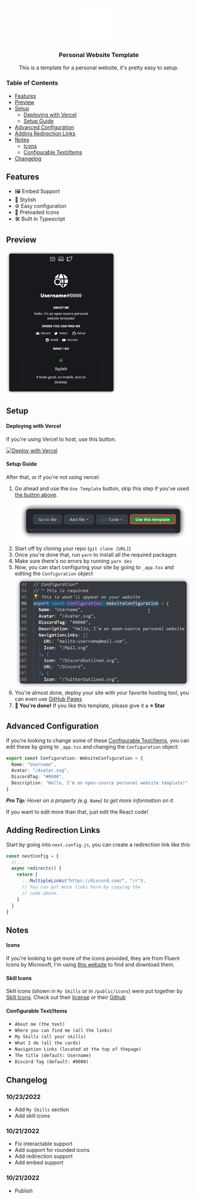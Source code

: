 <div align="center">
<img src="./public/Avatar.svg" width="100rem"/>
<h3>Personal Website Template</h3>
This is a template for a personal website, it's pretty easy to setup.
</div>

### Table of Contents
- [Features](#features)
- [Preview](#preview)
- [Setup](#setup)
    - [Deploying with Vercel](#deploying-with-vercel)
    - [Setup Guide](#setup-guide)
- [Advanced Configuration](#advanced-configuration)
- [Adding Redirection Links](#adding-redirection-links)
- [Notes](#notes)
    - [Icons](#icons)
    - [Configurable Text/Items](#configurable-textitems)
- [Changelog](#changelog)

## Features
- 🖼️ Embed Support
- 🌿 
Stylish
- ⚙️ Easy configuration
- 🚀 Preloaded Icons
- 🛠️ Built in Typescript
## Preview
<img src="./media/msedge_8PyZ5XJ8Xe.png" width="300rem"/>

## Setup
#### Deploying with Vercel
If you're using Vercel to host, use this button.

[![Deploy with Vercel](https://vercel.com/button)](https://vercel.com/new/clone?repository-url=https%3A%2F%2Fgithub.com%2FTurtlepaw%2Fpersonal-website)

#### Setup Guide
After that, or if you're not using vercel:

1. Go ahead and use the `Use Template` button, skip this step if you've used [the button above](#deploying-with-vercel).
![Use Template Button](/media/8ycaM4PXCM.png)
2. Start off by cloning your repo (`git clone [URL]`)
3. Once you're done that, run `yarn` to install all the required packages
4. Make sure there's no errors by running `yarn dev`
5. Now, you can start configuring your site by going to `_app.tsx` and editing the `Configuration` object
![Configuration Object](/media/msedge_t34PKyy5Y1.png)
6. You're almost done, deploy your site with your favorite hosting tool, you can even use [GitHub Pages](https://pages.github.com/)
7. **🎉 You're done!** If you like this template, please give it a **⭐ Star**

## Advanced Configuration
If you're looking to change some of these [Configurable Text/Items](#configurable-textitems), you can edit these by going to `_app.tsx` and changing the `Configuration` object:

```ts
export const Configuration: WebsiteConfiguration = {
  Name: "Username",
  Avatar: "/Avatar.svg",
  DiscordTag: "#0000",
  Description: "Hello, I'm an open-source personal website template!"
}
```
***Pro Tip:** Hover on a property (e.g. `Name`) to get more information on it.*

If you want to edit more than that, just edit the React code!

## Adding Redirection Links
Start by going into `next.config.js`, you can create a redirection link like this:

```js
const nextConfig = {
  //...
  async redirects() {
    return [
      ...MultipleLinks("https://discord.com/", "/r"),
      // You can put more links here by copying the
      // code above.
    ]
  }
}
```

## Notes
#### Icons
If you're looking to get more of the icons provided, they are from Fluent Icons by Microsoft, I'm using [this website](https://fluenticons.co) to find and download them.

#### Skill Icons
Skill icons (shown in `My Skills` or in `/public/icons`) were put together by [Skill Icons](https://skillicons.dev/). Check out their [license](https://github.com/Turtlepaw/personal-website/blob/main/SkillIcons_LICENSE) or their [Github](https://github.com/tandpfun/skill-icons)
#### Configurable Text/Items
- `About me (the text)`
- `Where you can find me (all the links)`
- `My Skills (all your skills)`
- `What I do (all the cards)`
- `Navigation Links (located at the top of thepage)`
- `The title (default: Username)`
- `Discord Tag (default: #0000)`

## Changelog
### 10/23/2022
- Add `My Skills` section
- Add skill icons
### 10/21/2022
- Fix interactable support
- Add support for rounded icons
- Add redirection support
- Add embed support
### 10/21/2022
- Publish